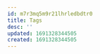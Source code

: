```yaml
---
id: m7r3mq5m9r21lhrledbdtr0
title: Tags
desc: ''
updated: 1691328344505
created: 1691328344505
---
```

